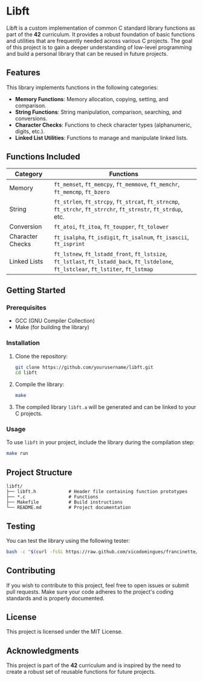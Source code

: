 # Libft

Libft is a custom implementation of common C standard library functions as part of the **42** curriculum. It provides a robust foundation of basic functions and utilities that are frequently needed across various C projects. The goal of this project is to gain a deeper understanding of low-level programming and build a personal library that can be reused in future projects.

## Features

This library implements functions in the following categories:

- **Memory Functions**: Memory allocation, copying, setting, and comparison.
- **String Functions**: String manipulation, comparison, searching, and conversions.
- **Character Checks**: Functions to check character types (alphanumeric, digits, etc.).
- **Linked List Utilities**: Functions to manage and manipulate linked lists.

## Functions Included

| Category | Functions |
|----------|-----------|
| Memory   | `ft_memset`, `ft_memcpy`, `ft_memmove`, `ft_memchr`, `ft_memcmp`, `ft_bzero` |
| String   | `ft_strlen`, `ft_strcpy`, `ft_strcat`, `ft_strncmp`, `ft_strchr`, `ft_strrchr`, `ft_strnstr`, `ft_strdup`, etc. |
| Conversion | `ft_atoi`, `ft_itoa`, `ft_toupper`, `ft_tolower` |
| Character Checks | `ft_isalpha`, `ft_isdigit`, `ft_isalnum`, `ft_isascii`, `ft_isprint` |
| Linked Lists | `ft_lstnew`, `ft_lstadd_front`, `ft_lstsize`, `ft_lstlast`, `ft_lstadd_back`, `ft_lstdelone`, `ft_lstclear`, `ft_lstiter`, `ft_lstmap` |

## Getting Started

### Prerequisites

- GCC (GNU Compiler Collection)
- Make (for building the library)

### Installation

1. Clone the repository:
    ```bash
    git clone https://github.com/yourusername/libft.git
    cd libft
    ```

2. Compile the library:
    ```bash
    make
    ```

3. The compiled library `libft.a` will be generated and can be linked to your C projects.

### Usage

To use `libft` in your project, include the library during the compilation step:

```bash
make run
```

## Project Structure
```
libft/
├── libft.h            # Header file containing function prototypes
├── *.c                # Functions
├── Makefile           # Build instructions
└── README.md          # Project documentation
```

## Testing

You can test the library using the following tester:

```bash
bash -c "$(curl -fsSL https://raw.github.com/xicodomingues/francinette/master/bin/install.sh)"
```

## Contributing

If you wish to contribute to this project, feel free to open issues or submit pull requests. Make sure your code adheres to the project's coding standards and is properly documented.

## License

This project is licensed under the MIT License.

## Acknowledgments

This project is part of the **42** curriculum and is inspired by the need to create a robust set of reusable functions for future projects.
